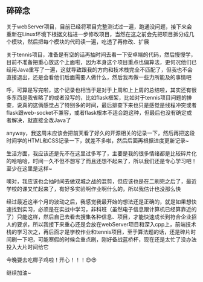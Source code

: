 ## 碎碎念
关于webServer项目，目前已经将项目完整测试过一遍，跑通没问题，接下来会重新在Linux环境下根据文档进一步修改项目，当然在这之前会先把项目拆分成几个模块，然后把每个模块的代码读一遍，吃透了再修改、扩展

关于tennis项目，准备是有空的话再抽时间去看一下安卓端的代码，然后慢慢学，目前不准备把重心放这个上面啦，因为本身这个项目重点也偏算法，更何况他们已经用Java重写了一遍，这就导致跟我的方向和技术栈完全不匹配了，但我也不会直接退出，还是会看他们后面需要人做什么，然后我再做一些力所能及的事情吧

呼，可算是写完啦，这个记录也相当于是对于上周和上上周的总结啦，其实还有很多东西是我省略了的或者没写的，比如flask框架，比如对于tennis项目问题的排查，说真的这俩感觉占了特别多的时间，最后排查下来也只是感觉是线程冲突或者flask跟web-socket不兼容，或者flask根本不适合跑这种，但最后也没有确定或者解决，就直接全改Java了

anyway，我这周末应该会把前天看了好久的开源相关的记录一下，然后再把这段时间学的HTML和CSS记录一下，就差不多啦，然后后面再根据进度更新记录~

生活方面，我应该还是先不在这里过多写了，主要是我的很多情绪都是比较碎片化的哈哈哈，时间一久不但不想写了而且还想不起来了，所以我们还是专心学习吧！至少在这里是这样~

噢对，我应该也会抽时间去做双城之战的混剪，但应该也是在二刷完之后了，最近学校的课又忙起来了，有好多实验啊作业啊什么的，所以我估计也没那么快

经过最近这半个月的波动之后，我感觉我最开始的想法还是正确的，就是如果想快速找到实习，必须是在实战中学习，非科班（虽然电子信息跟计算机已经算靠近的了）只能这样，然后自己去看去搜集各种信息、项目，才能快速成长到符合企业招人的要求，所以我接下来重心还是会放在webServer项目和深入cpp上，前端技术栈的学习次之，再后面才是学校作业和tennis项目，至于算法题的话，还是碎片时间刷一下吧，可能寒假的时候会重点刷，刚好备战蓝桥杯，现在还是太忙了没办法投入大片时间给它

今晚要去吃椰子鸡啦！开心！！！😍😍

继续加油~